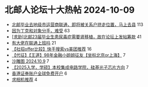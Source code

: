 # 北邮人论坛十大热帖 2024-10-09

- [北邮毕业去地级市运营商联通，即将被关系户挤走位置，马上去县](https://bbs.byr.cn/article/Job/2216650) 113
- [因为丁克和对象分手，难受](https://bbs.byr.cn/article/Feeling/3209836) 63
- [[求助]北邮23届毕业生患尿毒症需要肾移植，故在论坛上发帖筹款](https://bbs.byr.cn/article/Picture/3368183) 41
- [有大佬在联通上班吗](https://bbs.byr.cn/article/Talking/6427597) 21
- [【社招offer比较】快手搜索vs美团推荐](https://bbs.byr.cn/article/WorkLife/1220657) 16
- [【代征】【王道】98年金融小姐姐征友【坐标北京or上海】](https://bbs.byr.cn/article/Friends/2056290) 7
- [沙雕图 2024.10.9](https://bbs.byr.cn/article/Joke/732576) 7
- [【2025入学，学硕】本校集成电路学院，硅基光子芯片方向](https://bbs.byr.cn/article/AimGraduate/1230707) 7
- [香港证券账户全球免费开户](https://bbs.byr.cn/article/Financial/84563) 6
- [求相机推荐](https://bbs.byr.cn/article/Photo/279143) 4


